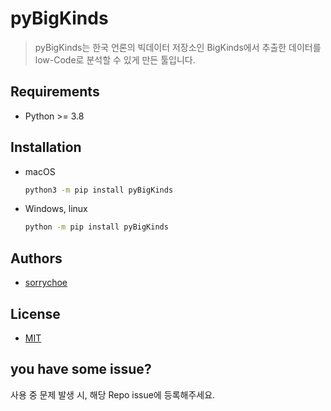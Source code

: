 # pyBigKinds

> pyBigKinds는 한국 언론의 빅데이터 저장소인 BigKinds에서 추출한 데이터를 low-Code로 분석할 수 있게 만든 툴입니다.

## Requirements

- Python >= 3.8

## Installation

- macOS

  ```bash
  python3 -m pip install pyBigKinds
  ```

- Windows, linux

  ```bash
  python -m pip install pyBigKinds
  ```


## Authors

- [sorrychoe](https://www.github.com/sorrychoe)


## License

- [MIT](https://choosealicense.com/licenses/mit/)

## you have some issue?

사용 중 문제 발생 시, 해당 Repo issue에 등록해주세요.
